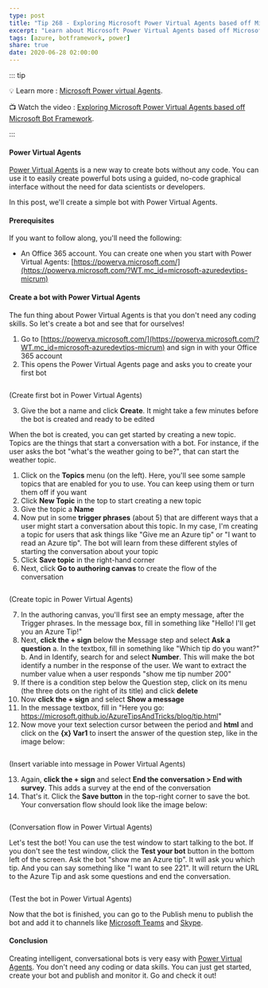 ```yaml
---
type: post
title: "Tip 268 - Exploring Microsoft Power Virtual Agents based off Microsoft Bot Framework"
excerpt: "Learn about Microsoft Power Virtual Agents based off Microsoft Bot Framework"
tags: [azure, botframework, power]
share: true
date: 2020-06-28 02:00:00
---
```


::: tip 

:bulb: Learn more : [Microsoft Power virtual Agents](https://docs.microsoft.com/power-virtual-agents/fundamentals-what-is-power-virtual-agents?WT.mc_id=docs-azuredevtips-micrum). 

:tv: Watch the video : [Exploring Microsoft Power Virtual Agents based off Microsoft Bot Framework](https://www.youtube.com/watch?v=4uJnIi-xOmM&list=PLLasX02E8BPCNCK8Thcxu-Y-XcBUbhFWC&index=12&t=0s?WT.mc_id=youtube-azuredevtips-micrum).

:::

#### Power Virtual Agents

[Power Virtual Agents](https://docs.microsoft.com/power-virtual-agents/fundamentals-what-is-power-virtual-agents) is a new way to create bots without any code. You can use it to easily create powerful bots using a guided, no-code graphical interface without the need for data scientists or developers.

In this post, we'll create a simple bot with Power Virtual Agents.

#### Prerequisites

If you want to follow along, you'll need the following:
* An Office 365 account. You can create one when you start with Power Virtual Agents: [https://powerva.microsoft.com/](https://powerva.microsoft.com/?WT.mc_id=microsoft-azuredevtips-micrum)

#### Create a bot with Power Virtual Agents

The fun thing about Power Virtual Agents is that you don't need any coding skills. So let's create a bot and see that for ourselves!

1. Go to [https://powerva.microsoft.com/](https://powerva.microsoft.com/?WT.mc_id=microsoft-azuredevtips-micrum) and sign in with your Office 365 account
2. This opens the Power Virtual Agents page and asks you to create your first bot

<img :src="$withBase('/files/azuretipsandtrick-pva.png')">

(Create first bot in Power Virtual Agents)

3. Give the bot a name and click **Create**. It might take a few minutes before the bot is created and ready to be edited

When the bot is created, you can get started by creating a new topic. Topics are the things that start a conversation with a bot. For instance, if the user asks the bot "what's the weather going to be?", that can start the weather topic. 
1. Click on the **Topics** menu (on the left). Here, you'll see some sample topics that are enabled for you to use. You can keep using them or turn them off if you want
2. Click **New Topic** in the top to start creating a new topic
3. Give the topic a **Name**
4. Now put in some **trigger phrases** (about 5) that are different ways that a user might start a conversation about this topic. In my case, I'm creating a topic for users that ask things like "Give me an Azure tip" or "I want to read an Azure tip". The bot will learn from these different styles of starting the conversation about your topic
5. Click **Save topic** in the right-hand corner
6. Next, click **Go to authoring canvas** to create the flow of the conversation

<img :src="$withBase('/files/56addtrigger.png')">

(Create topic in Power Virtual Agents)

7. In the authoring canvas, you'll first see an empty message, after the Trigger phrases. In the message box, fill in something like "Hello! I'll get you an Azure Tip!"
8. Next, **click the + sign** below the Message step and select **Ask a question**
   a. In the textbox, fill in something like "Which tip do you want?"
   b. And in Identify, search for and select **Number**. This will make the bot identify a number in the response of the user. We want to extract the number value when a user responds "show me tip number 200"
9. If there is a condition step below the Question step, click on its menu (the three dots on the right of its title) and click **delete**
10. Now **click the + sign** and select **Show a message**
11. In the message textbox, fill in "Here you go: https://microsoft.github.io/AzureTipsAndTricks/blog/tip.html"
12. Now move your text selection cursor between the period and **html** and click on the **{x} Var1** to insert the answer of the question step, like in the image below:

<img :src="$withBase('/files/56insertvariable.png')">

(Insert variable into message in Power Virtual Agents)

13. Again, **click the + sign** and select **End the conversation > End with survey**. This adds a survey at the end of the conversation
14. That's it. Click the **Save button** in the top-right corner to save the bot. Your conversation flow should look like the image below:

<img :src="$withBase('/files/56workflow.png')">

(Conversation flow in Power Virtual Agents)

Let's test the bot! You can use the test window to start talking to the bot. If you don't see the test window, click the **Test your bot** button in the bottom left of the screen. Ask the bot "show me an Azure tip". It will ask you which tip. And you can say something like "I want to see 221". It will return the URL to the Azure Tip and ask some questions and end the conversation. 

<img :src="$withBase('/files/56testbot.png')">

(Test the bot in Power Virtual Agents)

Now that the bot is finished, you can go to the Publish menu to publish the bot and add it to channels like [Microsoft Teams](https://products.office.com/microsoft-teams/group-chat-software?WT.mc_id=other-azuredevtips-micrum) and [Skype](https://www.skype.com/?WT.mc_id=other-azuredevtips-micrum).

#### Conclusion

Creating intelligent, conversational bots is very easy with [Power Virtual Agents](https://docs.microsoft.com/power-virtual-agents/fundamentals-what-is-power-virtual-agents?WT.mc_id=docs-azuredevtips-micrum). You don't need any coding or data skills. You can just get started, create your bot and publish and monitor it. Go and check it out!